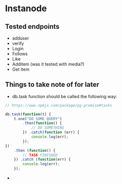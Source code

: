 # Instanode

## Tested endpoints
* adduser
* verify
* Login
* Follows
* Like
* Additem (was it tested with media?)
* Get item





## Things to take note of for later
* db.task function should be called the following way:
```javascript
// https://www.npmjs.com/package/pg-promise#tasks

db.task(function(t) {
    t.one("DO SOME QUERY")
        .then(function() {
            // DO SOMETHING
        }) .catch(function (err) {
            console.log(err);
        });
}) 
    .then (function() {
        // TASK FINISHED
    }) .catch (function(err) {
        console.log(err);
    });

```
* 